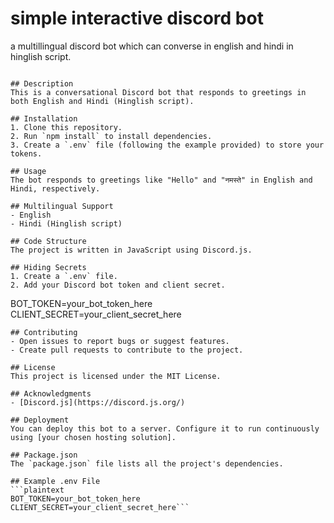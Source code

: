 # simple interactive discord bot
 a multillingual discord bot which can converse in english and hindi in hinglish script.

```# Multilingual Discord Bot

## Description
This is a conversational Discord bot that responds to greetings in both English and Hindi (Hinglish script).

## Installation
1. Clone this repository.
2. Run `npm install` to install dependencies.
3. Create a `.env` file (following the example provided) to store your tokens.

## Usage
The bot responds to greetings like "Hello" and "नमस्ते" in English and Hindi, respectively.

## Multilingual Support
- English
- Hindi (Hinglish script)

## Code Structure
The project is written in JavaScript using Discord.js.

## Hiding Secrets
1. Create a `.env` file.
2. Add your Discord bot token and client secret.
```

BOT_TOKEN=your_bot_token_here
CLIENT_SECRET=your_client_secret_here

```
## Contributing
- Open issues to report bugs or suggest features.
- Create pull requests to contribute to the project.

## License
This project is licensed under the MIT License.

## Acknowledgments
- [Discord.js](https://discord.js.org/)

## Deployment
You can deploy this bot to a server. Configure it to run continuously using [your chosen hosting solution].

## Package.json
The `package.json` file lists all the project's dependencies.

## Example .env File
```plaintext
BOT_TOKEN=your_bot_token_here
CLIENT_SECRET=your_client_secret_here```